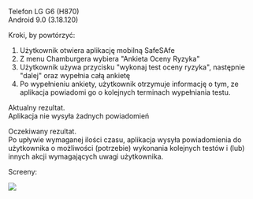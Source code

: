 Telefon LG G6 (H870)  
Android 9.0 (3.18.120)  

Kroki, by powtórzyć:  

1. Użytkownik otwiera aplikację mobilną SafeSAfe  
2. Z menu Chamburgera wybiera "Ankieta Oceny Ryzyka"  
3. Użytkownik używa przycisku "wykonaj test oceny ryzyka", następnie "dalej" oraz wypełnia całą ankietę  
4. Po wypełnieniu ankiety, użytkownik otrzymuje informację o tym, ze aplikacja powiadomi go o kolejnych terminach wypełniania testu.  

Aktualny rezultat.  
Aplikacja nie wysyła żadnych powiadomień  

Oczekiwany rezultat.  
Po upływie wymaganej ilości czasu, aplikacja wysyła powiadomienia do użytkownika o możliwości (potrzebie) wykonania kolejnych testów i (lub) innych akcji wymagających uwagi użytkownika.  

Screeny:  

<img src="img/Brak_powiadomień.png">
